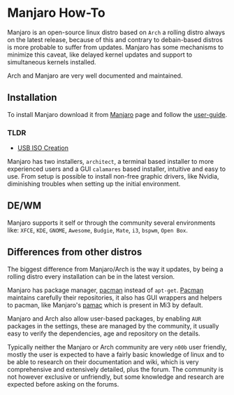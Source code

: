 # Manjaro How-To

Manjaro is an open-source linux distro based on `Arch` a rolling distro always on the latest release, because of this and contrary to debain-based distros is more probable to suffer from updates.
Manjaro has some mechanisms to minimize this caveat, like delayed kernel updates and support to simultaneous kernels installed.

Arch and Manjaro are very well documented and maintained.

## Installation
To install Manjaro download it from [Manjaro](https://manjaro.org/download/) page and follow the [user-guide](http://rwthaachen.dl.osdn.jp/storage/g/m/ma/manjaro/Manjaro-User-Guide.pdf).

### TLDR
* [USB ISO Creation](USB-ISO.md)

Manjaro has two installers, `architect`, a terminal based installer to more experienced users and a GUI `calamares` based installer, intuitive and easy to use.
From setup is possible to install non-free graphic drivers, like Nvidia, diminishing troubles when setting up the initial environment.

## DE/WM
Manjaro supports it self or through the community several environments like:
`XFCE`, `KDE`, `GNOME`, `Awesome`, `Budgie`, `Mate`, `i3`, `bspwm`, `Open Box`.

## Differences from other distros
The biggest difference from Manjaro/Arch is the way it updates, by being a rolling distro every installation can be in the latest version.

Manjaro has package manager, [pacman](PACMAN.md#pacman) instead of `apt-get`. 
[Pacman](https://wiki.manjaro.org/index.php?title=Pacman_Overview) maintains carefully their repositories, it also has GUI wrappers and helpers to pacman, like Manjaro's [pamac](PACMAN.md#pamac) which is present in Mi3  by default.

Manjaro and Arch also allow user-based packages, by enabling `AUR` packages in the settings, these are managed by the community, it usually easy to verify the dependencies, age and repository on the details.

Typically neither the Manjaro or Arch community are very `n00b` user friendly, mostly the user is expected to have a fairly basic knowledge of linux and to be able to research on their documentation and wiki, which is very comprehensive and extensively detailed, plus the forum. The community is not however exclusive or unfriendly, but some knowledge and research are expected before asking on the forums.